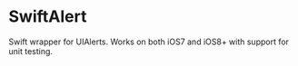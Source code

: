 # SwiftAlert
Swift wrapper for UIAlerts. Works on both iOS7 and iOS8+ with support for unit testing.

